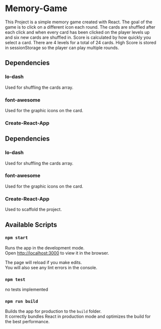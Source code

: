 # Memory-Game

This Project is a simple memory game created with React. The goal of the game is to click on a different icon each round. The cards are shuffled after each click and when every card has been clicked on the player levels up and six new cards are shuffled in. Score is calculated by how quickly you select a card. There are 4 levels for a total of 24 cards. High Score is stored in sessionStorage so the player can play multiple rounds.

## Dependencies

### lo-dash

Used for shuffling the cards array.

### font-awesome

Used for the graphic icons on the card.

### Create-React-App

## Dependencies

### lo-dash

Used for shuffling the cards array.

### font-awesome

Used for the graphic icons on the card.

### Create-React-App

Used to scaffold the project.

## Available Scripts

### `npm start`

Runs the app in the development mode.\
Open [http://localhost:3000](http://localhost:3000) to view it in the browser.

The page will reload if you make edits.\
You will also see any lint errors in the console.

### `npm test`

no tests implemented

### `npm run build`

Builds the app for production to the `build` folder.\
It correctly bundles React in production mode and optimizes the build for the best performance.
